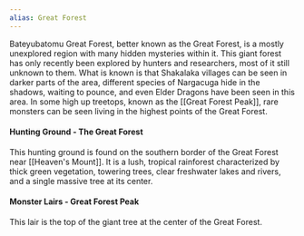 ```yaml
---
alias: Great Forest
---
```


Bateyubatomu Great Forest, better known as the Great Forest, is a mostly unexplored region with many hidden mysteries within it. This giant forest has only recently been explored by hunters and researchers, most of it still unknown to them. What is known is that Shakalaka villages can be seen in darker parts of the area, different species of Nargacuga hide in the shadows, waiting to pounce, and even Elder Dragons have been seen in this area. In some high up treetops, known as the [[Great Forest Peak]], rare monsters can be seen living in the highest points of the Great Forest.

#### Hunting Ground - The Great Forest
This hunting ground is found on the southern border of the Great Forest near [[Heaven's Mount]]. It is a lush, tropical rainforest characterized by thick green vegetation, towering trees, clear freshwater lakes and rivers, and a single massive tree at its center.

#### Monster Lairs - Great Forest Peak
This lair is the top of the giant tree at the center of the Great Forest.